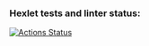 ### Hexlet tests and linter status:
[![Actions Status](https://github.com/justpwned/python-project-lvl4/workflows/hexlet-check/badge.svg)](https://github.com/justpwned/python-project-lvl4/actions)